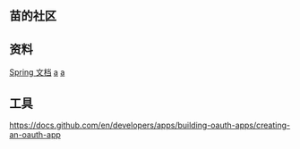 ## 苗的社区

## 资料
[Spring 文档](https://spring.io/guide)
[a](https://spring.io/guide)
[a](https://spring.io/guide)

## 工具
https://docs.github.com/en/developers/apps/building-oauth-apps/creating-an-oauth-app